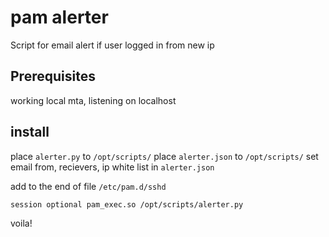 # pam alerter

Script for email alert if user logged in from new ip

## Prerequisites
working local mta, listening on localhost

## install
place `alerter.py` to `/opt/scripts/`
place `alerter.json` to `/opt/scripts/`
set email from, recievers, ip white list in `alerter.json`

add to the end of file `/etc/pam.d/sshd`
```
session optional pam_exec.so /opt/scripts/alerter.py
```
voila!
